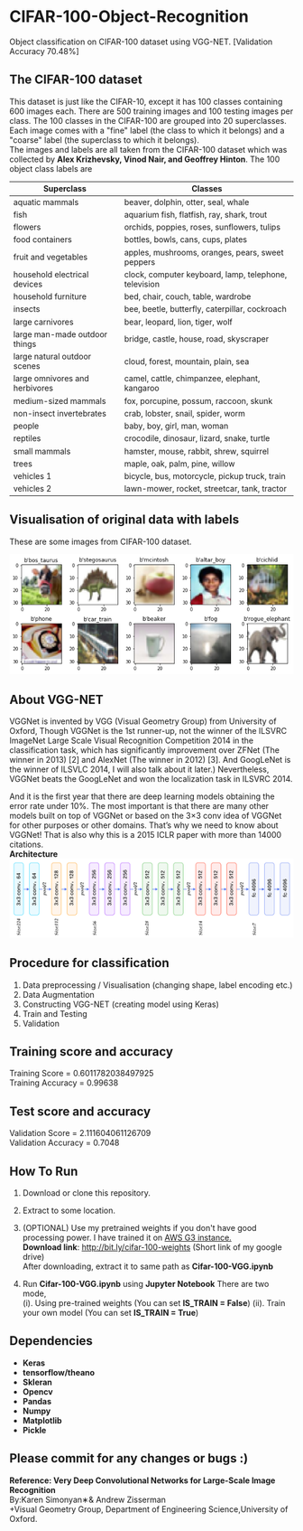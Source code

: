 # CIFAR-100-Object-Recognition
Object classification on CIFAR-100 dataset using VGG-NET. [Validation Accuracy 70.48%]

## The CIFAR-100 dataset
This dataset is just like the CIFAR-10, except it has 100 classes containing 600 images each. There are 500 training images and 100 testing images per class. The 100 classes in the CIFAR-100 are grouped into 20 superclasses. Each image comes with a "fine" label (the class to which it belongs) and a "coarse" label (the superclass to which it belongs).<br>
The images and labels are all taken from the CIFAR-100 dataset which was collected by **Alex Krizhevsky, Vinod Nair, and Geoffrey Hinton**. The 100 object class labels are

| Superclass                         |Classes                                              |
|------------------------------------|-----------------------------------------------------|
| aquatic mammals                    |beaver, dolphin, otter, seal, whale
| fish                               |aquarium fish, flatfish, ray, shark, trout
| flowers                            |orchids, poppies, roses, sunflowers, tulips
| food containers                    |bottles, bowls, cans, cups, plates
| fruit and vegetables               |apples, mushrooms, oranges, pears, sweet peppers
| household electrical devices       |clock, computer keyboard, lamp, telephone, television
| household furniture                |bed, chair, couch, table, wardrobe
| insects                            |bee, beetle, butterfly, caterpillar, cockroach
| large carnivores                   |bear, leopard, lion, tiger, wolf
| large man-made outdoor things      |bridge, castle, house, road, skyscraper
| large natural outdoor scenes       |cloud, forest, mountain, plain, sea
| large omnivores and herbivores     |camel, cattle, chimpanzee, elephant, kangaroo
| medium-sized mammals               |fox, porcupine, possum, raccoon, skunk
| non-insect invertebrates           |crab, lobster, snail, spider, worm
| people                             |baby, boy, girl, man, woman
| reptiles                           |crocodile, dinosaur, lizard, snake, turtle
| small mammals                      |hamster, mouse, rabbit, shrew, squirrel
| trees                              |maple, oak, palm, pine, willow
| vehicles 1                         |bicycle, bus, motorcycle, pickup truck, train
| vehicles 2                         |lawn-mower, rocket, streetcar, tank, tractor


## Visualisation of original data with labels
These are some images from CIFAR-100 dataset.

![objects](images/objects1.png)

## About VGG-NET
VGGNet is invented by VGG (Visual Geometry Group) from University of Oxford, Though VGGNet is the 1st runner-up, not the winner of the ILSVRC ImageNet Large Scale Visual Recognition Competition 2014 in the classification task, which has significantly improvement over ZFNet (The winner in 2013) [2] and AlexNet (The winner in 2012) [3]. And GoogLeNet is the winner of ILSVLC 2014, I will also talk about it later.) Nevertheless, VGGNet beats the GoogLeNet and won the localization task in ILSVRC 2014.

And it is the first year that there are deep learning models obtaining the error rate under 10%. The most important is that there are many other models built on top of VGGNet or based on the 3×3 conv idea of VGGNet for other purposes or other domains. That’s why we need to know about VGGNet! That is also why this is a 2015 ICLR paper with more than 14000 citations.<br>
**Architecture**<br>
![Architecture](images/visual.png)

## Procedure for classification 
1. Data preprocessing / Visualisation (changing shape, label encoding etc.)
2. Data Augmentation
3. Constructing VGG-NET (creating model using Keras)
4. Train and Testing 
5. Validation 

## Training score and accuracy
Training Score =  0.6011782038497925  
Training Accuracy =  0.99638 

## Test score and accuracy
Validation Score =  2.111604061126709  
Validation Accuracy = 0.7048 


## How To Run
1. Download or clone this repository.

2. Extract to some location.

3. (OPTIONAL) Use my pretrained weights if you don't have good processing power. I have trained it on [AWS G3 instance.](https://aws.amazon.com/ec2/instance-types/g3/)<br>
    **Download link**: http://bit.ly/cifar-100-weights (Short link of my google drive)<br>
    After downloading, extract it to same path as **Cifar-100-VGG.ipynb**

4. Run **Cifar-100-VGG.ipynb** using **Jupyter Notebook** 
There are two mode, <br>
  (i). Using pre-trained weights (You can set **IS_TRAIN = False**)
  (ii). Train your own model (You can set **IS_TRAIN = True**)

## Dependencies
 * **Keras**
 * **tensorflow/theano**
 * **Skleran**
 * **Opencv**
 * **Pandas**
 * **Numpy**
 * **Matplotlib**
 * **Pickle** 


## Please commit for any changes or bugs :)


**Reference: Very Deep Convolutional Networks for Large-Scale Image Recognition**<br>
By:Karen Simonyan∗& Andrew Zisserman<br>
+Visual Geometry Group, Department of Engineering Science,University of Oxford.


